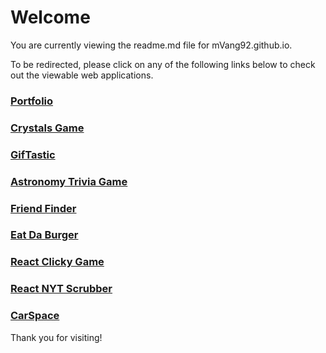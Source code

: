 # Welcome

You are currently viewing the readme.md file for mVang92.github.io.

To be redirected, please click on any of the following links below to check out the viewable web applications.

### [Portfolio](https://mvang92.github.io/Portfolio/index.html)

### [Crystals Game](https://mvang92.github.io/Crystals-Game/)

### [GifTastic](https://mvang92.github.io/GifTastic/)

### [Astronomy Trivia Game](https://mvang92.github.io/TriviaGame-/)

### [Friend Finder](https://friend-finder-mvang92.herokuapp.com/)

### [Eat Da Burger](https://burgers-app-mvang92.herokuapp.com/)

### [React Clicky Game](https://mvang92.github.io/clickylive/)

### [React NYT Scrubber](https://nty-scrubber-mvang92.herokuapp.com/)

### [CarSpace](https://car-space.herokuapp.com/)

Thank you for visiting!